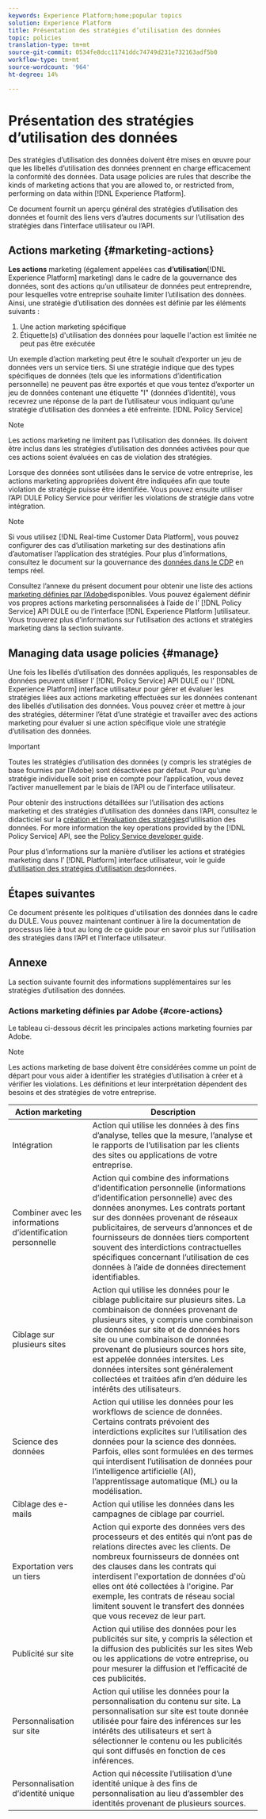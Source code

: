 ```yaml
---
keywords: Experience Platform;home;popular topics
solution: Experience Platform
title: Présentation des stratégies d’utilisation des données
topic: policies
translation-type: tm+mt
source-git-commit: 0534fe8dcc11741ddc74749d231e732163adf5b0
workflow-type: tm+mt
source-wordcount: '964'
ht-degree: 14%

---
```



# Présentation des stratégies d’utilisation des données

Des stratégies d’utilisation des données doivent être mises en œuvre pour que les libellés d’utilisation des données prennent en charge efficacement la conformité des données. Data usage policies are rules that describe the kinds of marketing actions that you are allowed to, or restricted from, performing on data within [!DNL Experience Platform].

Ce document fournit un aperçu général des stratégies d’utilisation des données et fournit des liens vers d’autres documents sur l’utilisation des stratégies dans l’interface utilisateur ou l’API.

## Actions marketing {#marketing-actions}

**Les actions** marketing (également appelées cas **d’utilisation**[!DNL Experience Platform] marketing) dans le cadre de la gouvernance des données, sont des actions qu’un utilisateur de données peut entreprendre, pour lesquelles votre entreprise souhaite limiter l’utilisation des données. Ainsi, une stratégie d’utilisation des données est définie par les éléments suivants :

1. Une action marketing spécifique
2. Étiquette(s) d&#39;utilisation des données pour laquelle l&#39;action est limitée ne peut pas être exécutée

Un exemple d’action marketing peut être le souhait d’exporter un jeu de données vers un service tiers. Si une stratégie indique que des types spécifiques de données (tels que les informations d’identification personnelle) ne peuvent pas être exportés et que vous tentez d’exporter un jeu de données contenant une étiquette &quot;I&quot; (données d’identité), vous recevrez une réponse de la part de l’utilisateur vous indiquant qu’une stratégie d’utilisation des données a été enfreinte. [!DNL Policy Service]

>[!NOTE]
>
>Les actions marketing ne limitent pas l’utilisation des données. Ils doivent être inclus dans les stratégies d’utilisation des données activées pour que ces actions soient évaluées en cas de violation des stratégies.

Lorsque des données sont utilisées dans le service de votre entreprise, les actions marketing appropriées doivent être indiquées afin que toute violation de stratégie puisse être identifiée. Vous pouvez ensuite utiliser l’API [](https://www.adobe.io/apis/experienceplatform/home/api-reference.html#!acpdr/swagger-specs/dule-policy-service.yaml) DULE Policy Service pour vérifier les violations de stratégie dans votre intégration.

>[!NOTE]
>
>Si vous utilisez [!DNL Real-time Customer Data Platform], vous pouvez configurer des cas d’utilisation marketing sur des destinations afin d’automatiser l’application des stratégies. Pour plus d’informations, consultez le document sur la gouvernance des [données dans le CDP](../../rtcdp/privacy/data-governance-overview.md) en temps réel.

Consultez l’annexe du présent document pour obtenir une liste des actions [marketing définies par l’Adobe](#core-actions)disponibles. Vous pouvez également définir vos propres actions marketing personnalisées à l’aide de l’ [!DNL Policy Service] API DULE ou de l’interface [!DNL Experience Platform ]utilisateur. Vous trouverez plus d’informations sur l’utilisation des actions et stratégies marketing dans la section suivante.

<!-- (Add after AAM DEC mapping doc is published)
### Inheritance from Adobe Audience Manager Data Export Controls

Experience Platform has the ability to share segments with Adobe Audience Manager. Any Data Export Controls that have been applied to Audience Manager segments are translated to equivalent marketing use cases recognized by Experience Platform Data Governance.

For a reference on how specific Data Export Controls map to marketing actions in Platform, please refer to the [Audience Manager documentation](https://docs.adobe.com/content/help/en/audience-manager/user-guide/features/data-export-controls.html).
-->

## Managing data usage policies {#manage}

Une fois les libellés d’utilisation des données appliqués, les responsables de données peuvent utiliser l’ [!DNL Policy Service] API DULE ou l’ [!DNL Experience Platform] interface utilisateur pour gérer et évaluer les stratégies liées aux actions marketing effectuées sur les données contenant des libellés d’utilisation des données. Vous pouvez créer et mettre à jour des stratégies, déterminer l’état d’une stratégie et travailler avec des actions marketing pour évaluer si une action spécifique viole une stratégie d’utilisation des données.

>[!IMPORTANT]
>
>Toutes les stratégies d’utilisation des données (y compris les stratégies de base fournies par l’Adobe) sont désactivées par défaut. Pour qu’une stratégie individuelle soit prise en compte pour l’application, vous devez l’activer manuellement par le biais de l’API ou de l’interface utilisateur.

Pour obtenir des instructions détaillées sur l’utilisation des actions marketing et des stratégies d’utilisation des données dans l’API, consultez le didacticiel sur la [création et l’évaluation des stratégies](create.md)d’utilisation des données. For more information the key operations provided by the [!DNL Policy Service] API, see the [Policy Service developer guide](../api/getting-started.md).

Pour plus d’informations sur la manière d’utiliser les actions et stratégies marketing dans l’ [!DNL Platform] interface utilisateur, voir le guide [d’utilisation des stratégies d’utilisation des](./user-guide.md)données.

## Étapes suivantes

Ce document présente les politiques d&#39;utilisation des données dans le cadre du DULE. Vous pouvez maintenant continuer à lire la documentation de processus liée à tout au long de ce guide pour en savoir plus sur l’utilisation des stratégies dans l’API et l’interface utilisateur.

## Annexe

La section suivante fournit des informations supplémentaires sur les stratégies d’utilisation des données.

### Actions marketing définies par Adobe {#core-actions}

Le tableau ci-dessous décrit les principales actions marketing fournies par Adobe.

>[!NOTE]
>
>Les actions marketing de base doivent être considérées comme un point de départ pour vous aider à identifier les stratégies d’utilisation à créer et à vérifier les violations. Les définitions et leur interprétation dépendent des besoins et des stratégies de votre entreprise.

| Action marketing | Description |
| --- | --- |
| Intégration    | Action qui utilise les données à des fins d’analyse, telles que la mesure, l’analyse et le rapports de l’utilisation par les clients des sites ou applications de votre entreprise. |
| Combiner avec les informations d’identification personnelle | Action qui combine des informations d’identification personnelle (informations d’identification personnelle) avec des données anonymes. Les contrats portant sur des données provenant de réseaux publicitaires, de serveurs d’annonces et de fournisseurs de données tiers comportent souvent des interdictions contractuelles spécifiques concernant l’utilisation de ces données à l’aide de données directement identifiables. |
| Ciblage sur plusieurs sites | Action qui utilise les données pour le ciblage publicitaire sur plusieurs sites. La combinaison de données provenant de plusieurs sites, y compris une combinaison de données sur site et de données hors site ou une combinaison de données provenant de plusieurs sources hors site, est appelée données intersites. Les données intersites sont généralement collectées et traitées afin d’en déduire les intérêts des utilisateurs. |
| Science des données | Action qui utilise les données pour les workflows de science de données. Certains contrats prévoient des interdictions explicites sur l’utilisation des données pour la science des données. Parfois, elles sont formulées en des termes qui interdisent l’utilisation de données pour l’intelligence artificielle (AI), l’apprentissage automatique (ML) ou la modélisation. |
| Ciblage des e-mails | Action qui utilise les données dans les campagnes de ciblage par courriel. |
| Exportation vers un tiers | Action qui exporte des données vers des processeurs et des entités qui n’ont pas de relations directes avec les clients. De nombreux fournisseurs de données ont des clauses dans les contrats qui interdisent l&#39;exportation de données d&#39;où elles ont été collectées à l&#39;origine. Par exemple, les contrats de réseau social limitent souvent le transfert des données que vous recevez de leur part. |
| Publicité sur site | Action qui utilise des données pour les publicités sur site, y compris la sélection et la diffusion des publicités sur les sites Web ou les applications de votre entreprise, ou pour mesurer la diffusion et l’efficacité de ces publicités. |
| Personnalisation sur site | Action qui utilise les données pour la personnalisation du contenu sur site. La personnalisation sur site est toute donnée utilisée pour faire des inférences sur les intérêts des utilisateurs et sert à sélectionner le contenu ou les publicités qui sont diffusés en fonction de ces inférences. |
| Personnalisation d’identité unique | Action qui nécessite l’utilisation d’une identité unique à des fins de personnalisation au lieu d’assembler des identités provenant de plusieurs sources. |
